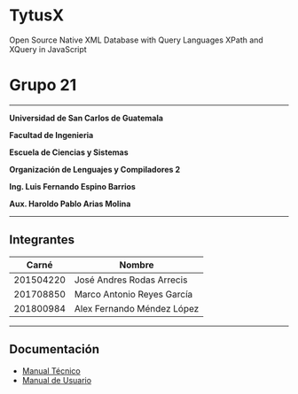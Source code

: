 # TytusX
Open Source Native XML Database with Query Languages XPath and XQuery in JavaScript

# Grupo 21

---

**Universidad de San Carlos de Guatemala**

**Facultad de Ingenieria**

**Escuela de Ciencias y Sistemas**

**Organización de Lenguajes y Compiladores 2**

**Ing. Luis Fernando Espino Barrios**

**Aux. Haroldo Pablo Arias Molina**

---

## Integrantes

| Carné     | Nombre                              |
| --------- | ----------------------------------- |
| 201504220 | José Andres Rodas Arrecis           |
| 201708850 | Marco Antonio Reyes García          |
| 201800984 | Alex Fernando Méndez López          |
---

## Documentación

- [Manual Técnico](./doc/[OLC2]Proyecto1_ManualTécnico.pdf)
- [Manual de Usuario](./doc/[OLC2]Proyecto1_ManualUsuario.pdf)